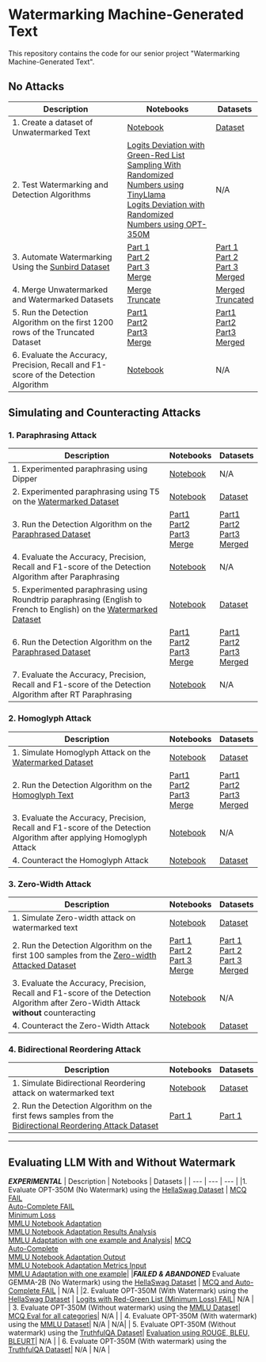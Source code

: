 # Watermarking Machine-Generated Text
This repository contains the code for our senior project "Watermarking Machine-Generated Text".
<!-- create a table with notebooks and Datasets as header -->

## **No Attacks**
| Description | Notebooks | Datasets |
| --- | --- | --- |
| 1. Create a dataset of Unwatermarked Text | [Notebook](./Notebooks/No%20Attacks/Automated%20Watermarking%20and%20Detection/Unwatermarked/create-unwatermarked-dataset.ipynb) | [Dataset](./Datasets/No%20Attacks/Unwatermarking/generated_texts.csv) |
| 2. Test Watermarking and Detection Algorithms| [Logits Deviation with Green-Red List](./Notebooks/No%20Attacks/Manual%20Watermarking%20and%20Detection/logits-deviation-with-green-red-list-v1-FAIL.ipynb) <br>  [Sampling With Randomized Numbers using TinyLlama](./Notebooks/No%20Attacks/Manual%20Watermarking%20and%20Detection/sampling-with-randomized-numbers-TinyLlama.ipynb) <br>  [Logits Deviation with Randomized Numbers using OPT-350M](./Notebooks/No%20Attacks/Manual%20Watermarking%20and%20Detection/sampling-with-randomized-opt-350m.ipynb) | N/A |
| 3. Automate Watermarking Using the [Sunbird Dataset](https://www.kaggle.com/datasets/mekaneeky/sunbird-english-prompts)   |  [Part 1](./Notebooks/No%20Attacks/Automated%20Watermarking%20and%20Detection/Watermarking/create-watermarked-dataset-part-1.ipynb) <br>  [Part 2](./Notebooks/No%20Attacks/Automated%20Watermarking%20and%20Detection/Watermarking/create-watermarked-dataset-part-2.ipynb) <br>  [Part 3](./Notebooks/No%20Attacks/Automated%20Watermarking%20and%20Detection/Watermarking/create-watermarked-dataset-part-3.ipynb) <br>  [Merge](./Notebooks/No%20Attacks/Automated%20Watermarking%20and%20Detection/Merge%20Datasets/create-merged-watermarked-text-dataset.ipynb)| [Part 1](./Datasets/No%20Attacks/Watermarking/watermarked-texts-part-1.csv) <br> [Part 2](./Datasets/No%20Attacks/Watermarking/watermarked-texts-part-2.csv) <br> [Part 3](./Datasets/No%20Attacks/Watermarking/watermarked-texts-part-3.csv) <br> [Merged](./Datasets/No%20Attacks/Merged/merged-watermarked-and-unwatermarked-text.csv) |
| 4. Merge Unwatermarked and Watermarked Datasets | [Merge](./Notebooks/No%20Attacks/Automated%20Watermarking%20and%20Detection/Merge%20Datasets/create-merged-watermarked-and-unwatermarked-dataset.ipynb) <br> [Truncate](./Notebooks/No%20Attacks/Automated%20Watermarking%20and%20Detection/Merge%20Datasets/create-truncated-watermarked-and-unwatermarked-dataset.ipynb) | [Merged](./Datasets/No%20Attacks/Merged/merged-watermarked-and-unwatermarked-text.csv) <br> [Truncated](./Datasets/No%20Attacks/Merged/truncated-watermarked-and-unwatermarked-text.csv) |
| 5. Run the Detection Algorithm on the first 1200 rows of the Truncated Dataset | [Part1](./Notebooks/No%20Attacks/Automated%20Watermarking%20and%20Detection/Detection/create-pvalue-scores-dataset-part-1.ipynb) <br> [Part2](./Notebooks/No%20Attacks/Automated%20Watermarking%20and%20Detection/Detection/create-pvalue-scores-dataset-part-2.ipynb) <br> [Part3](./Notebooks/No%20Attacks/Automated%20Watermarking%20and%20Detection/Detection/create-pvalue-scores-dataset-part-3.ipynb) <br> [Merge](./Notebooks/No%20Attacks/Automated%20Watermarking%20and%20Detection/Merge%20Datasets/create-merged-pvalue-scores-dataset.ipynb)| [Part1](./Datasets/No%20Attacks/Detection/p-value-label-part-1.csv) <br> [Part2](./Datasets/No%20Attacks/Detection/p-value-label-part-2.csv) <br> [Part3](./Datasets/No%20Attacks/Detection/p-value-label-part-3.csv) <br> [Merged](./Datasets/No%20Attacks/Merged/merged-p-value-label.csv) |
| 6. Evaluate the Accuracy, Precision, Recall and F1-score  of the Detection Algorithm | [Notebook](./Notebooks/No%20Attacks/Automated%20Watermarking%20and%20Detection/Detection/evaluate-the-detection-algorithm.ipynb) | N/A |

## **Simulating and Counteracting Attacks**
### **1. Paraphrasing Attack**
| Description | Notebooks | Datasets |
| --- | --- | --- |
|1. Experimented paraphrasing using Dipper | [Notebook](./Notebooks/Attacks/Paraphrasing%20Attack/Dipper/Dipper%20-%20v1.ipynb) | N/A |
|2. Experimented paraphrasing using T5 on the [Watermarked Dataset](./Datasets/No%20Attacks/Merged/truncated-watermarked-and-unwatermarked-text.csv)| [Notebook](./Notebooks/Attacks/Paraphrasing%20Attack/T5/t5-generated-text-and-paraphrased-only.ipynb) | [Dataset](./Datasets/Attacks/Paraphrasing%20attack/paraphased-text.csv) |
|3. Run the Detection Algorithm on the [Paraphrased Dataset](./Datasets/Attacks/Paraphrasing%20attack/paraphased-text.csv) | [Part1](./Notebooks/Attacks/Paraphrasing%20Attack/Detection/detection-paraphrased-part-1.ipynb) <br> [Part2](./Notebooks/Attacks/Paraphrasing%20Attack/Detection/detection-paraphrased-part2.ipynb) <br> [Part3](./Notebooks/Attacks/Paraphrasing%20Attack/Detection/detection-paraphrased-part3.ipynb) <br> [Merge](./Notebooks/Attacks/Paraphrasing%20Attack/Detection/merge-detection-paraphrased.ipynb)| [Part1](./Datasets/Attacks/Paraphrasing%20attack/Detection/paraphrasing_test_results-part%201.csv) <br> [Part2](./Datasets/Attacks/Paraphrasing%20attack/Detection/paraphrasing_test_results-part%202.csv) <br> [Part3](./Datasets/Attacks/Paraphrasing%20attack/Detection/paraphrasing_test_results-part3.csv) <br> [Merged](./Datasets/Attacks/Paraphrasing%20attack/Detection/merged-data-paraphrasing-detection.csv) |
|4. Evaluate the Accuracy, Precision, Recall and F1-score  of the Detection Algorithm after Paraphrasing| [Notebook](./Notebooks/Attacks/Paraphrasing%20Attack/Detection/evaluate-model-after-paraphrasing.ipynb) | N/A |
|5. Experimented paraphrasing using Roundtrip paraphrasing (English to French to English) on the [Watermarked Dataset](./Datasets/No%20Attacks/Merged/truncated-watermarked-and-unwatermarked-text.csv)| [Notebook](./Notebooks/Attacks/Paraphrasing%20Attack/RT%20paraphrasing/roundtrip.ipynb) | [Dataset](./Datasets/Attacks/Paraphrasing%20attack/RT%20paraphrasing/paraphrased_data_fr.csv) |
|6. Run the Detection Algorithm on the [Paraphrased Dataset](./Datasets/Attacks/Paraphrasing%20attack/paraphased-text.csv) | [Part1](./Notebooks/Attacks/Paraphrasing%20Attack/RT%20paraphrasing/Detection/rt-detection-part-1.ipynb) <br> [Part2](./Notebooks/Attacks/Paraphrasing%20Attack/RT%20paraphrasing/Detection/rt-detection-part-2.ipynb) <br> [Part3](.) <br> [Merge](./Notebooks/Attacks/Paraphrasing%20Attack/RT%20paraphrasing/Detection/merge-detection-rt-paraphrased.ipynb)| [Part1](./Datasets/Attacks/Paraphrasing%20attack/RT%20paraphrasing/Detection/paraphrasing_test_results_part1.csv) <br> [Part2](./Datasets/Attacks/Paraphrasing%20attack/RT%20paraphrasing/Detection/paraphrasing_test_results_part2.csv) <br> [Part3](./Datasets/Attacks/Paraphrasing%20attack/RT%20paraphrasing/Detection/paraphrasing_test_results_part3.csv) <br> [Merged](./Datasets/Attacks/Paraphrasing%20attack/RT%20paraphrasing/Detection/detection_merged_data.csv) |
|7. Evaluate the Accuracy, Precision, Recall and F1-score  of the Detection Algorithm after RT Paraphrasing| [Notebook](./Notebooks/Attacks/Paraphrasing%20Attack/RT%20paraphrasing/Detection/evaluate-model-after-rt-paraphrasing.ipynb) | N/A |

### **2. Homoglyph Attack**
| Description | Notebooks | Datasets |
| --- | --- | --- |
| 1. Simulate Homoglyph Attack on the [Watermarked Dataset](./Datasets/No%20Attacks/Merged/truncated-watermarked-and-unwatermarked-text.csv)| [Notebook](./Notebooks/Attacks/Homoglyph%20Attack/homoglyph-attack-v1-2.ipynb) | [Dataset](./Datasets/Attacks/Homoglyph%20Attack/homoglyph_data_v2.csv) |
| 2. Run the Detection Algorithm on the [Homoglyph Text](./Datasets/Attacks/Homoglyph%20Attack/homoglyph_data.csv) | [Part1](./Notebooks/Attacks/Homoglyph%20Attack/Detection/detection-homoglyph-part1.ipynb) <br> [Part2](./Notebooks/Attacks/Homoglyph%20Attack/Detection/detection-homoglyph-part2.ipynb) <br> [Part3](./Notebooks/Attacks/Homoglyph%20Attack/Detection/detection-homoglyph-part3.ipynb) <br> [Merge](./Notebooks/Attacks/Homoglyph%20Attack/Detection/merge-homoglyph-detection.ipynb)| [Part1](./Datasets/Attacks/Homoglyph%20Attack/Detection/homoglyph_test_results_part1.csv) <br> [Part2](./Datasets/Attacks/Homoglyph%20Attack/Detection/homogylph_test_results_part2.csv) <br> [Part3](./Datasets/Attacks/Homoglyph%20Attack/Detection/homoglyph_test_results_part3.csv) <br> [Merged](./Datasets/Attacks/Homoglyph%20Attack/Detection/merged_homoglyph_datasets.csv) |
| 3. Evaluate the Accuracy, Precision, Recall and F1-score  of the Detection Algorithm after applying Homoglyph Attack| [Notebook](./Notebooks/Attacks/Homoglyph%20Attack/Detection/evaluate-homoglyph.ipynb) | N/A |
| 4. Counteract the Homoglyph Attack | [Notebook](./Notebooks/Attacks/Homoglyph%20Attack/homoglyph-attack-and-counteracting-v2.ipynb) | [Dataset](./Datasets/Attacks/Homoglyph%20Attack/normalized_data.csv)|

### **3. Zero-Width Attack**
| Description | Notebooks | Datasets |
| --- | --- | --- |
| 1. Simulate Zero-width attack on watermarked text | [Notebook](./Notebooks/Attacks/Zero%20Width%20Attack/Simulate%20Attack/zero-width-attack.ipynb)| [Dataset](./Datasets/Attacks/Zero%20Width%20Attack/Simulate%20Attack/zero-width-attacked-text.csv)|
| 2. Run the Detection Algorithm on the first 100 samples from the [Zero-width Attacked Dataset](./Datasets/Attacks/Zero%20Width%20Attack/Simulate%20Attack/zero-width-attacked-text.csv)| [Part 1](./Notebooks/Attacks/Zero%20Width%20Attack/Detection/create-pvalue-scores-dataset-zero-width-part-1.ipynb) <br> [Part 2](./Notebooks/Attacks/Zero%20Width%20Attack/Detection/create-pvalue-scores-dataset-zero-width-part-2.ipynb) <br> [Part 3](./Notebooks/Attacks/Zero%20Width%20Attack/Detection/create-pvalue-scores-dataset-zero-width-part-3.ipynb) <br> [Merge](./Notebooks/Attacks/Zero%20Width%20Attack/Merge%20Datasets/create-merged-pvalue-scores-zero-width-dataset.ipynb) | [Part 1](./Datasets/Attacks/Zero%20Width%20attack/Detection/p-value-label-part-1.csv) <br> [Part 2](./Datasets/Attacks/Zero%20Width%20attack/Detection/p-value-label-part-2.csv) <br> [Part 3](./Datasets/Attacks/Zero%20Width%20attack/Detection/p-value-label-part-3.csv) <br> [Merged](./Datasets/Attacks/Zero%20Width%20attack/Merge%20Datasets/p-values%20zero-width%20attack.csv) |
| 3. Evaluate the Accuracy, Precision, Recall and F1-score  of the Detection Algorithm after Zero-Width Attack **without** counteracting | [Notebook](./Notebooks/Attacks/Zero%20Width%20Attack/Detection/evaluate-the-detection-algorithm-zero-width-no-counteracting.ipynb) | N/A |
| 4. Counteract the Zero-Width Attack | [Notebook](./Notebooks/Attacks/Zero%20Width%20Attack/Counteract%20Attack/counteract-zwc-v1-0.ipynb) | [Dataset](./Datasets/Attacks/Zero%20Width%20attack/Counteract%20Attack/recovered_ZW_data.csv) |

### **4. Bidirectional Reordering Attack**
| Description | Notebooks | Datasets |
| --- | --- | --- |
| 1. Simulate Bidirectional Reordering attack on watermarked text | [Notebook](./Notebooks/Attacks/Bidirectional%20Reordering%20Attack/bidi-attack.ipynb)| [Dataset](./Datasets/Attacks/Bidirectional%20Reordering%20Attack/bidi_reordered_attacked.csv)|
| 2. Run the Detection Algorithm on the first fews samples from the [Bidirectional Reordering Attack Dataset](./Datasets/Attacks/Bidirectional%20Reordering%20Attack/bidi_reordered_attacked.csv)| [Part 1](./Notebooks/Attacks/Bidirectional%20Reordering%20Attack/detection-opt-350m-reordering-taher.ipynb)| [Part 1](./Datasets/Attacks/Bidirectional%20Reordering%20Attack/permutation_test_results_bidi.csv)|
---
## **Evaluating LLM With and Without Watermark**
***EXPERIMENTAL***
| Description | Notebooks | Datasets |
| --- | --- | --- |
|1. Evaluate OPT-350M (No Watermark) using the [HellaSwag Dataset](https://www.github.com/rowanz/hellaswag) | [MCQ FAIL](./Notebooks/No%20Attacks/Evaluation/Automated%20Evaluation/opt-350m-mcq-hellaswag-v1.ipynb) <br> [Auto-Complete FAIL](./Notebooks/No%20Attacks/Evaluation/Automated%20Evaluation/opt-350m-autocomplete-hellaswag-v1.ipynb)<br>[Minimum Loss](./Notebooks/No%20Attacks/Evaluation/Automated%20Evaluation/hellaswag-eval-loss-v1.ipynb)<br> [MMLU Notebook Adaptation](./Notebooks/No%20Attacks/Evaluation/Automated%20Evaluation/hellaswag-eval-maxnewtoken1-v2.ipynb) <br> [MMLU Notebook Adaptation Results Analysis](./Notebooks/No%20Attacks/Evaluation/Automated%20Evaluation/hellaswag-eval-maxnewtoken1-v2-analysis-v1.ipynb) <br> [MMLU Adaptation with one example and Analysis](./Notebooks/No%20Attacks/Evaluation/Automated%20Evaluation/hellaswag-eval-maxnewtoken1-v3-one-example-analysis.ipynb)| [MCQ](./Datasets/No%20Attacks/Evaluation/Automated%20Evaluation/opt_few_shot_results_mcq.csv) <br> [Auto-Complete](./Datasets/No%20Attacks/Evaluation/Automated%20Evaluation/opt_few_shot_results_autocomplete.csv) <br> [MMLU Notebook Adaptation Output](./Datasets/No%20Attacks/Evaluation/Automated%20Evaluation/evaluation_OPT_350mb.csv)<br> [MMLU Notebook Adaptation Metrics Input](./Datasets/No%20Attacks/Evaluation/Automated%20Evaluation/run_results_OPT_350mb.csv)<br>[MMLU Adaptation with one example](./Datasets/No%20Attacks/Evaluation/Automated%20Evaluation/evaluation_OPT_350mb-one-example.csv)|
|***FAILED & ABANDONED*** Evaluate GEMMA-2B (No Watermark) using the [HellaSwag Dataset](https://www.github.com/rowanz/hellaswag) | [MCQ and Auto-Complete FAIL](./Notebooks/No%20Attacks/Evaluation/Automated%20Evaluation/gemma-mcq-and-autocomplete-v1-FAIL.ipynb) | N/A |
|2. Evaluate OPT-350M (With Watermark) using the [HellaSwag Dataset](https://www.github.com/rowanz/hellaswag) | [Logits with Red-Green List (Minimum Loss) FAIL](./Notebooks/No%20Attacks/Evaluation/Automated%20Evaluation/opt350m-evaluating-a-watermark-for-llm-fail-v1.ipynb)| N/A |
| 3. Evaluate OPT-350M (Without watermark) using the [MMLU Dataset](https://github.com/hendrycks/test)| [MCQ Eval for all categories](./Notebooks/No%20Attacks/Evaluation/Automated%20Evaluation/mmlu-opt-350m-eval-without-watermark-v1.ipynb)| N/A |
| 4. Evaluate OPT-350M (With watermark) using the [MMLU Dataset](https://github.com/hendrycks/test)| N/A | N/A|
| 5. Evaluate OPT-350M (Without watermark) using the [TruthfulQA Dataset](https://github.com/sylinrl/TruthfulQA)| [Evaluation using ROUGE, BLEU, BLEURT](./Notebooks/No%20Attacks/Evaluation/Automated%20Evaluation/truthfulqa-opt-350m-eval-without-watermark-v1.ipynb)| N/A |
| 6. Evaluate OPT-350M (With watermark) using the [TruthfulQA Dataset](https://github.com/sylinrl/TruthfulQA)| N/A | N/A |
